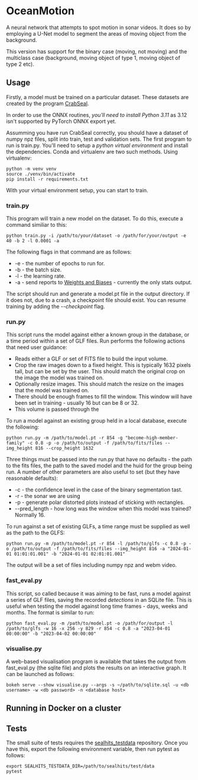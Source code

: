 # OceanMotion

A neural network that attempts to spot motion in sonar videos. It does so by employing a U-Net model to segment the areas of moving object from the background.

This version has support for the binary case (moving, not moving) and the multiclass case (background, moving object of type 1, moving object of type 2 etc).

## Usage

Firstly, a model must be trained on a particular dataset. These datasets are created by the program [CrabSeal](https://github.com/onidaito/crabseal).

In order to use the ONNX routines, *you'll need to install Python 3.11* as 3.12 isn't supported by PyTorch ONNX export yet.

Assumming you have run CrabSeal correctly, you should have a dataset of numpy npz files, split into train, test and validation sets. The first program to run is train.py. You'll need to setup a *python virtual environment* and install the dependencies. Conda and virtualenv are two such methods. Using virtualenv:

    python -m venv venv
    source ./venv/bin/activate
    pip install -r requirements.txt

With your virtual environment setup, you can start to train.

### train.py

This program will train a new model on the dataset. To do this, execute a command similiar to this:

    python train.py -i /path/to/your/dataset -o /path/for/your/output -e 40 -b 2 -l 0.0001 -a

The following flags in that command are as follows:

* -e <num> - the number of epochs to run for.
* -b <num> - the batch size.
* -l <num> - the learning rate.
* -a - send reports to [Weights and Biases](https://wandb.ai/) - currently the only stats output.

The script should run and generate a model.pt file in the output directory. If it does not, due to a crash, a checkpoint file should exist. You can resume training by adding the *--checkpoint* flag. 

### run.py

This script runs the model against either a known group in the database, or a time period within a set of GLF files. Run performs the following actions that need user guidance:

* Reads either a GLF or set of FITS file to build the input volume.
* Crop the raw images down to a fixed height. This is typically 1632 pixels tall, but can be set by the user. This should match the original crop on the image the model was trained on.
* Optionally resize images. This should match the resize on the images that the model was trained on.
* There should be enough frames to fill the window. This window will have been set in training - usually 16 but can be 8 or 32.
* This volume is passed through the 

To run a model against an existing group held in a local database, execute the following:

    python run.py -m /path/to/model.pt -r 854 -g "become-high-member-family" -c 0.8 -p -o /path/to/output -f /path/to/fits/files --img_height 816 --crop_height 1632

Three things must be passed into the run.py that have no defaults - the path to the fits files, the path to the saved model and the huid for the group being run. A number of other parameters are also useful to set (but they have reasonable defaults):

* -c <num> - the confidence level in the case of the binary segmentation tast.
* -r <num> - the sonar we are using
* -p - generate polar distorted plots instead of sticking with rectangles.
* --pred_length <num> - how long was the window when this model was trained? Normally 16.

To run against a set of existing GLFs, a time range must be supplied as well as the path to the GLFS:

    python run.py -m /path/to/model.pt -r 854 -l /path/to/glfs -c 0.8 -p -o /path/to/output -f /path/to/fits/files --img_height 816 -a "2024-01-01 01:01:01.001" -b "2024-01-01 02:01:01.001"

The output will be a set of files including numpy npz and webm video.

### fast_eval.py

This script, so called because it was aiming to be fast, runs a model against a series of GLF files, saving the recorded *detections* in an SQLite file. This is useful when testing the model against long time frames - days, weeks and months. The format is similar to run:

    python fast_eval.py -m /path/to/model.pt -o /path/for/output -l /path/to/glfs -w 16 -x 256 -y 829 -r 854 -c 0.8 -a "2023-04-01 00:00:00" -b "2023-04-02 00:00:00"


### visualise.py

A web-based visualisation program is available that takes the output from fast_eval.py (the sqlite file) and plots the results on an interactive graph. It can be launched as follows:

    bokeh serve --show visualise.py --args -s ~/path/to/sqlite.sql -u <db username> -w <db password> -n <database host>

## Running in Docker on a cluster


## Tests

The small suite of tests requires the [sealhits_testdata]() repository. Once you have this, export the following environment variable, then run pytest as follows:

    export SEALHITS_TESTDATA_DIR=/path/to/sealhits/test/data
    pytest
